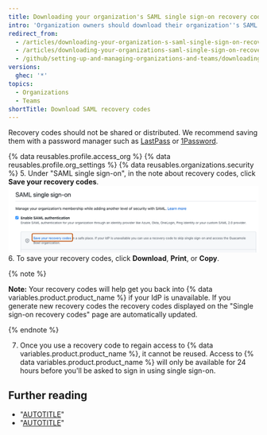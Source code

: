 ```yaml
---
title: Downloading your organization's SAML single sign-on recovery codes
intro: 'Organization owners should download their organization''s SAML single sign-on recovery codes to ensure that they can access {% data variables.product.product_name %} even if the identity provider for the organization is unavailable.'
redirect_from:
  - /articles/downloading-your-organization-s-saml-single-sign-on-recovery-codes
  - /articles/downloading-your-organizations-saml-single-sign-on-recovery-codes
  - /github/setting-up-and-managing-organizations-and-teams/downloading-your-organizations-saml-single-sign-on-recovery-codes
versions:
  ghec: '*'
topics:
  - Organizations
  - Teams
shortTitle: Download SAML recovery codes
---
```


Recovery codes should not be shared or distributed. We recommend saving them with a password manager such as [LastPass](https://lastpass.com/) or [1Password](https://1password.com/).

{% data reusables.profile.access_org %}
{% data reusables.profile.org_settings %}
{% data reusables.organizations.security %}
5. Under "SAML single sign-on", in the note about recovery codes, click **Save your recovery codes**.
   ![Screenshot of the "SAML single sign-on" section. A link, labeled "Save your recovery codes," is highlighted with an orange outline.](/assets/images/help/saml/saml_recovery_codes.png)
6. To save your recovery codes, click **Download**, **Print**, or **Copy**.

  {% note %}

  **Note:** Your recovery codes will help get you back into {% data variables.product.product_name %} if your IdP is unavailable. If you generate new recovery codes the recovery codes displayed on the "Single sign-on recovery codes" page are automatically updated.

  {% endnote %}

7. Once you use a recovery code to regain access to {% data variables.product.product_name %}, it cannot be reused. Access to {% data variables.product.product_name %} will only be available for 24 hours before you'll be asked to sign in using single sign-on.

## Further reading

- "[AUTOTITLE](/organizations/managing-saml-single-sign-on-for-your-organization/about-identity-and-access-management-with-saml-single-sign-on)"
- "[AUTOTITLE](/organizations/managing-saml-single-sign-on-for-your-organization/accessing-your-organization-if-your-identity-provider-is-unavailable)"
